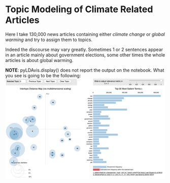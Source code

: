 # Topic Modeling of Climate Related Articles

Here I take 130,000 news articles containing either *climate change* or *global warming* and try to assign them to topics.

Indeed the discourse may vary greatly. Sometimes 1 or 2 sentences appear in an article mainly about government elections, some other times the whole articles is about global warming.

**NOTE**: pyLDAvis.display() does not report the output on the notebook. What you see is going to be the following:
![output](pyLDAvis.png)
